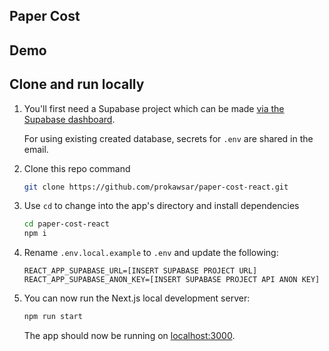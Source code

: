 ## Paper Cost

## Demo

## Clone and run locally

1. You'll first need a Supabase project which can be made [via the Supabase dashboard](https://database.new).

   For using existing created database, secrets for `.env` are shared in the email.

2. Clone this repo command

   ```bash
   git clone https://github.com/prokawsar/paper-cost-react.git
   ```

3. Use `cd` to change into the app's directory and install dependencies

   ```bash
   cd paper-cost-react
   npm i
   ```

4. Rename `.env.local.example` to `.env` and update the following:

   ```
   REACT_APP_SUPABASE_URL=[INSERT SUPABASE PROJECT URL]
   REACT_APP_SUPABASE_ANON_KEY=[INSERT SUPABASE PROJECT API ANON KEY]
   ```

5. You can now run the Next.js local development server:

   ```bash
   npm run start
   ```

   The app should now be running on [localhost:3000](http://localhost:3000/).
